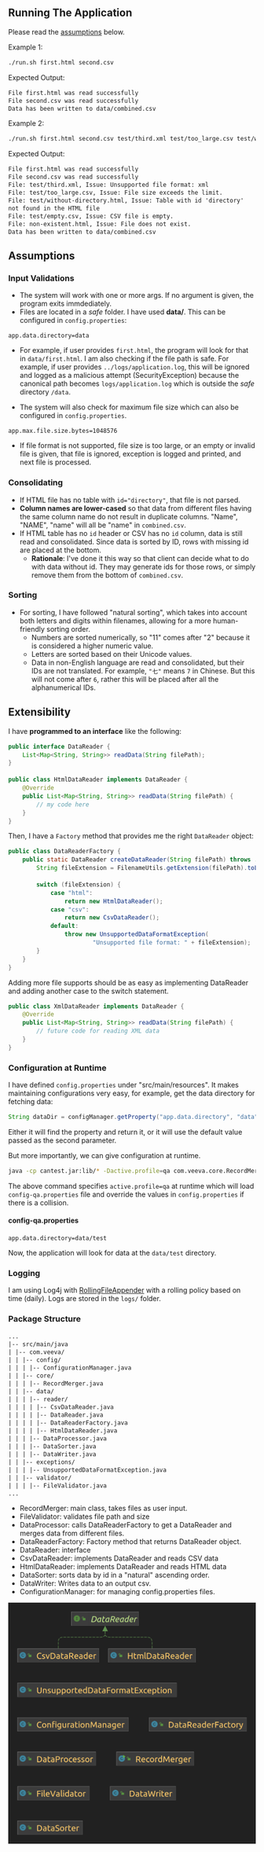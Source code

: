
## Running The Application
Please read the [assumptions](#assumptions) below.

Example 1:
```bash
./run.sh first.html second.csv
```
Expected Output:
```console
File first.html was read successfully
File second.csv was read successfully
Data has been written to data/combined.csv
```

Example 2:
```bash
./run.sh first.html second.csv test/third.xml test/too_large.csv test/without-directory.html test/empty.csv non-existent.html
```
Expected Output:
```console
File first.html was read successfully
File second.csv was read successfully
File: test/third.xml, Issue: Unsupported file format: xml
File: test/too_large.csv, Issue: File size exceeds the limit.
File: test/without-directory.html, Issue: Table with id 'directory' not found in the HTML file
File: test/empty.csv, Issue: CSV file is empty.
File: non-existent.html, Issue: File does not exist.
Data has been written to data/combined.csv
```

## Assumptions
### Input Validations
- The system will work with one or more args. If no argument is given, the program exits immdediately.
- Files are located in a <i>safe</i> folder. I have used <b>data/</b>. This can be configured in `config.properties`:
```properties
app.data.directory=data
```
- For example, if user provides `first.html`, the program will look for that in `data/first.html`.
I am also checking if the file path is safe. For example, if user provides `../logs/application.log`,
  this will be ignored and logged as a malicious attempt (SecurityException) because the canonical path
becomes `logs/application.log` which is outside the <i>safe</i> directory `/data`.

- The system will also check for maximum file size which can also be configured in `config.properties`.
```properties
app.max.file.size.bytes=1048576
```
- If file format is not supported, file size is too large, or an empty or invalid file is given,
that file is ignored, exception is logged and printed, and next file is processed.

### Consolidating
- If HTML file has no table with `id="directory"`, that file is not parsed.
- **Column names are lower-cased** so that data from different files having the same column name 
do not result in duplicate columns. "Name", "NAME", "name" will all be "name" in `combined.csv`.
- If HTML table has no `id` header or CSV has no `id` column, data is still read and consolidated.
    Since data is sorted by ID, rows with missing id are placed at the bottom.
    - <b>Rationale</b>: I've done it this way so that client can decide what to do with data 
  without id. They may generate ids for those rows, or simply remove them from the bottom of `combined.csv`.

### Sorting  
- For sorting, I have followed "natural sorting", which takes into account both letters and digits 
within filenames, allowing for a more human-friendly sorting order.
    - Numbers are sorted numerically, so "11" comes after "2" because it is considered a higher numeric value. 
    - Letters are sorted based on their Unicode values.
    - Data in non-English language are read and consolidated, but their IDs are not translated.
  For example, `"七"` means `7` in Chinese. But this will not come after `6`, rather this will be 
  placed after all the alphanumerical IDs.

## Extensibility
I have <b>programmed to an interface</b> like the following:

```java
public interface DataReader {
    List<Map<String, String>> readData(String filePath);
}

public class HtmlDataReader implements DataReader {
    @Override
    public List<Map<String, String>> readData(String filePath) {
        // my code here
    }
}
```
Then, I have a `Factory` method that provides me the right `DataReader` object:
```java
public class DataReaderFactory {
    public static DataReader createDataReader(String filePath) throws ... {
        String fileExtension = FilenameUtils.getExtension(filePath).toLowerCase();

        switch (fileExtension) {
            case "html":
                return new HtmlDataReader();
            case "csv":
                return new CsvDataReader();
            default:
                throw new UnsupportedDataFormatException(
                        "Unsupported file format: " + fileExtension);
        }
    }
}
```

Adding more file supports should be as easy as implementing DataReader and adding another case to the switch statement.
```java
public class XmlDataReader implements DataReader {
    @Override
    public List<Map<String, String>> readData(String filePath) {
        // future code for reading XML data
    }
}
```

### Configuration at Runtime
I have defined `config.properties` under "src/main/resources". It makes maintaining configurations 
very easy, for example, get the data directory for fetching data:
```java
String dataDir = configManager.getProperty("app.data.directory", "data");
```
Either it will find the property and return it, or it will use the default value passed as the second parameter.

But more importantly, we can give configuration at runtime. 
```bash
java -cp cantest.jar:lib/* -Dactive.profile=qa com.veeva.core.RecordMerger valid.html
```
The above command specifies `active.profile=qa` at runtime which will load `config-qa.properties` file
and override the values in `config.properties` if there is a collision. 
#### config-qa.properties
```properties
app.data.directory=data/test
```

Now, the application will look for data at the `data/test` directory.

### Logging
I am using Log4j with [RollingFileAppender](https://logging.apache.org/log4j/2.x/manual/appenders.html#rollingfileappender) 
with a rolling policy based on time (daily). Logs are stored in the `logs/` folder.

### Package Structure
```my-java-project/
...
|-- src/main/java
| |-- com.veeva/
| | |-- config/
| | | |-- ConfigurationManager.java
| | |-- core/
| | | |-- RecordMerger.java
| | |-- data/
| | | |-- reader/
| | | | |-- CsvDataReader.java
| | | | |-- DataReader.java
| | | | |-- DataReaderFactory.java
| | | | |-- HtmlDataReader.java
| | | |-- DataProcessor.java
| | | |-- DataSorter.java
| | | |-- DataWriter.java
| | |-- exceptions/
| | | |-- UnsupportedDataFormatException.java
| | |-- validator/
| | | |-- FileValidator.java
...
```

- RecordMerger: main class, takes files as user input.
- FileValidator: validates file path and size
- DataProcessor: calls DataReaderFactory to get a DataReader and merges data from different files.
- DataReaderFactory: Factory method that returns DataReader object.
- DataReader: interface
- CsvDataReader: implements DataReader and reads CSV data
- HtmlDataReader: implements DataReader and reads HTML data
- DataSorter: sorts data by id in a "natural" ascending order.
- DataWriter: Writes data to an output csv.
- ConfigurationManager: for managing config.properties files.

![alt text](class-diagram.png)
